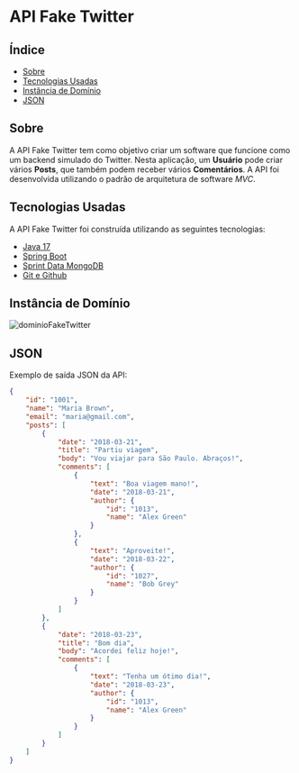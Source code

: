 # API Fake Twitter


## Índice


- [Sobre](#sobre)
- [Tecnologias Usadas](#tecnologias-usadas)
- [Instância de Domínio](#instância-de-domínio)
- [JSON](#json)

## Sobre


A API Fake Twitter tem como objetivo criar um software que funcione como um backend simulado do Twitter. Nesta aplicação, um **Usuário** pode criar vários **Posts**, que também podem receber vários **Comentários**. A API foi desenvolvida utilizando o padrão de arquitetura de software *MVC*.

## Tecnologias Usadas

A API Fake Twitter foi construída utilizando as seguintes tecnologias:

- [Java 17](https://docs.oracle.com/en/java/javase/17/)
- [Spring Boot](https://spring.io/projects/spring-boot)
- [Sprint Data MongoDB](https://spring.io/projects/spring-data-mongodb)
- [Git e Github](https://git-scm.com/doc)

## Instância de Domínio

![dominioFakeTwitter](https://github.com/victorgabdev/api-spring-boot-mongodb/assets/75862737/0314bd25-39aa-4373-89dc-330fe270a00f)

## JSON

Exemplo de saída JSON da API:

```json
{
    "id": "1001",
    "name": "Maria Brown",
    "email": "maria@gmail.com",
    "posts": [
        {
            "date": "2018-03-21",
            "title": "Partiu viagem",
            "body": "Vou viajar para São Paulo. Abraços!",
            "comments": [
                {
                    "text": "Boa viagem mano!",
                    "date": "2018-03-21",
                    "author": {
                        "id": "1013",
                        "name": "Alex Green"
                    }
                },
                {
                    "text": "Aproveite!",
                    "date": "2018-03-22",
                    "author": {
                        "id": "1027",
                        "name": "Bob Grey"
                    }
                }
            ]
        },
        {
            "date": "2018-03-23",
            "title": "Bom dia",
            "body": "Acordei feliz hoje!",
            "comments": [
                {
                    "text": "Tenha um ótimo dia!",
                    "date": "2018-03-23",
                    "author": {
                        "id": "1013",
                        "name": "Alex Green"
                    }
                }
            ]
        }
    ]
}
```
